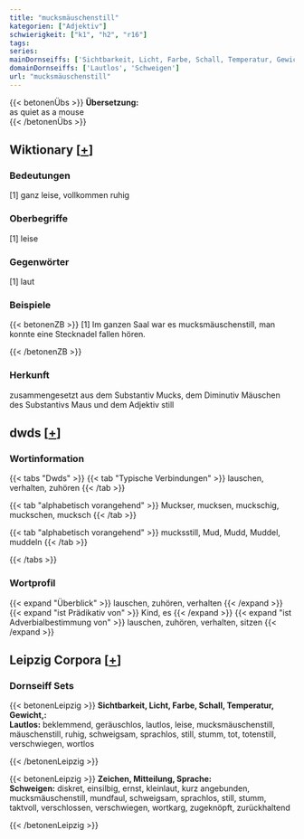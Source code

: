 ```yaml
---
title: "mucksmäuschenstill"
kategorien: ["Adjektiv"]
schwierigkeit: ["k1", "h2", "r16"]
tags:
series:
mainDornseiffs: ['Sichtbarkeit, Licht, Farbe, Schall, Temperatur, Gewicht,', 'Zeichen, Mitteilung, Sprache']
domainDornseiffs: ['Lautlos', 'Schweigen']
url: "mucksmäuschenstill"
---
```


{{< betonenÜbs >}}
**Übersetzung:**  
as quiet as a mouse  
{{< /betonenÜbs >}}

## Wiktionary [[+](https://de.wiktionary.org/wiki/mucksmäuschenstill)]

### Bedeutungen
[1] ganz leise, vollkommen ruhig  

### Oberbegriffe
[1] leise  

### Gegenwörter
[1] laut  

### Beispiele
{{< betonenZB >}}
[1] Im ganzen Saal war es mucksmäuschenstill, man konnte eine Stecknadel fallen hören.  

{{< /betonenZB >}}
### Herkunft
zusammengesetzt aus dem Substantiv Mucks, dem Diminutiv Mäuschen des Substantivs Maus und dem Adjektiv still  



## dwds [[+](https://www.dwds.de/wb/mucksmäuschenstill)]

### Wortinformation
{{< tabs "Dwds" >}}
{{< tab "Typische Verbindungen" >}}
lauschen, verhalten, zuhören
{{< /tab >}}

{{< tab "alphabetisch vorangehend" >}}
Muckser, mucksen, muckschig, muckschen, mucksch
{{< /tab >}}

{{< tab "alphabetisch vorangehend" >}}
mucksstill, Mud, Mudd, Muddel, muddeln
{{< /tab >}}

{{< /tabs >}}

### Wortprofil
{{< expand "Überblick" >}} lauschen, zuhören, verhalten {{< /expand >}}
{{< expand "ist Prädikativ von" >}} Kind, es {{< /expand >}}
{{< expand "ist Adverbialbestimmung von" >}} lauschen, zuhören, verhalten, sitzen {{< /expand >}}

## Leipzig Corpora [[+](https://corpora.uni-leipzig.de/en/res?word=mucksmäuschenstill&corpusId=deu_newscrawl-public_2018)]

### Dornseiff Sets
{{< betonenLeipzig >}}
**Sichtbarkeit, Licht, Farbe, Schall, Temperatur, Gewicht,:**  
**Lautlos:** beklemmend, geräuschlos, lautlos, leise, mucksmäuschenstill, mäuschenstill, ruhig, schweigsam, sprachlos, still, stumm, tot, totenstill, verschwiegen, wortlos  

{{< /betonenLeipzig >}}


{{< betonenLeipzig >}}
**Zeichen, Mitteilung, Sprache:**  
**Schweigen:** diskret, einsilbig, ernst, kleinlaut, kurz angebunden, mucksmäuschenstill, mundfaul, schweigsam, sprachlos, still, stumm, taktvoll, verschlossen, verschwiegen, wortkarg, zugeknöpft, zurückhaltend  

{{< /betonenLeipzig >}}
